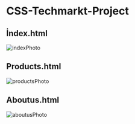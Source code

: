 # CSS-Techmarkt-Project

## İndex.html
![indexPhoto](https://user-images.githubusercontent.com/62955191/196462512-c058f1a1-eb19-4803-8520-6a4dc72eb166.PNG)

## Products.html
![productsPhoto](https://user-images.githubusercontent.com/62955191/196462594-6fa58a45-f4b3-4240-9516-464f8226c2ad.PNG)

## Aboutus.html
![aboutusPhoto](https://user-images.githubusercontent.com/62955191/196462684-3e09aa4b-b102-4f97-9aa2-2f380125d47b.PNG)
